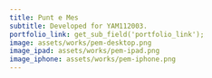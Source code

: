 ```yaml
---
title: Punt e Mes
subtitle: Developed for YAM112003.
portfolio_link: get_sub_field('portfolio_link');
image: assets/works/pem-desktop.png
image_ipad: assets/works/pem-ipad.png
image_iphone: assets/works/pem-iphone.png
---
```


